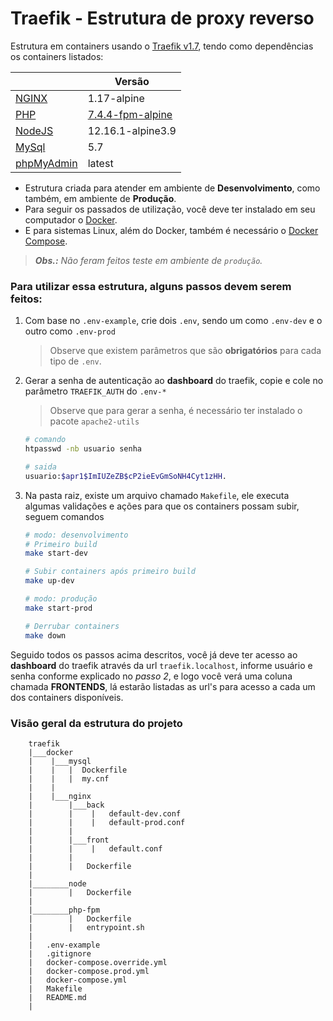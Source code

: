 # Traefik - Estrutura de proxy reverso

Estrutura em containers usando o [Traefik v1.7](https://docs.traefik.io/v1.7), tendo como dependências os containers listados:

|                                                              | Versão                                                                                                                              |
| ------------------------------------------------------------ | ----------------------------------------------------------------------------------------------------------------------------------- |
| [NGINX](https://hub.docker.com/_/nginx)                      | 1.17-alpine                                                                                                                         |
| [PHP](https://hub.docker.com/_/php)                          | [7.4.4-fpm-alpine](https://github.com/docker-library/docs/blob/master/php/README.md#supported-tags-and-respective-dockerfile-links) |
| [NodeJS](https://hub.docker.com/_/node)                      | 12.16.1-alpine3.9                                                                                                                   |
| [MySql](https://hub.docker.com/_/mysql)                      | 5.7                                                                                                                                 |
| [phpMyAdmin](https://hub.docker.com/r/phpmyadmin/phpmyadmin) | latest                                                                                                                              |

- Estrutura criada para atender em ambiente de **Desenvolvimento**, como também, em ambiente de **Produção**.
- Para seguir os passados de utilização, você deve ter instalado em seu computador o [Docker](https://docs.docker.com/engine/install/).
- E para sistemas Linux, além do Docker, também é necessário o [Docker Compose](https://docs.docker.com/compose/install/).

> _**Obs.:** Não feram feitos teste em ambiente de `produção`._

### Para utilizar essa estrutura, alguns passos devem serem feitos:

1.  Com base no `.env-example`, crie dois `.env`, sendo um como `.env-dev` e o outro como `.env-prod`
    > Observe que existem parâmetros que são **obrigatórios** para cada tipo de `.env`.
2.  Gerar a senha de autenticação ao **dashboard** do traefik, copie e cole no parâmetro `TRAEFIK_AUTH` do `.env-*`

    > Observe que para gerar a senha, é necessário ter instalado o pacote `apache2-utils`

    ```bash
    # comando
    htpasswd -nb usuario senha

    # saida
    usuario:$apr1$ImIUZeZB$cP2ieEvGmSoNH4Cyt1zHH.
    ```

3.  Na pasta raiz, existe um arquivo chamado `Makefile`, ele executa algumas validações e ações para que os containers possam subir, seguem comandos

    ```bash
    # modo: desenvolvimento
    # Primeiro build
    make start-dev

    # Subir containers após primeiro build
    make up-dev

    # modo: produção
    make start-prod

    # Derrubar containers
    make down
    ```

Seguido todos os passos acima descritos, você já deve ter acesso ao **dashboard** do traefik através da url `traefik.localhost`, informe usuário e senha conforme explicado no _passo 2_, e logo você verá uma coluna chamada **FRONTENDS**, lá estarão listadas as url's para acesso a cada um dos containers disponíveis.

### Visão geral da estrutura do projeto

```
    traefik
    |___docker
    |    |___mysql
    |    |   |  Dockerfile
    |    |   |  my.cnf
    |    |
    |    |___nginx
    |        |___back
    |        |    |   default-dev.conf
    |        |    |   default-prod.conf
    |        |
    |        |___front
    |        |    |   default.conf
    |        |
    |        |   Dockerfile
    |
    |________node
    |        |   Dockerfile
    |
    |________php-fpm
    |        |   Dockerfile
    |        | 	 entrypoint.sh
    |
    |   .env-example
    |   .gitignore
    |   docker-compose.override.yml
    |   docker-compose.prod.yml
    |   docker-compose.yml
    |   Makefile
    |   README.md
    |
```
